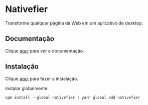 # Nativefier

Transforme qualquer página da Web em um aplicativo de desktop.

## Documentação

Clique [aqui](https://github.com/nativefier/nativefier) para ver a documentação.

## Instalação

Clique [aqui](https://www.npmjs.com/package/nativefier) para fazer a instalação.

Instalar globalmente:

```
npm install --global nativefier | yarn global add nativefier
```